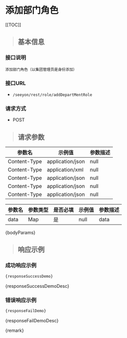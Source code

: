 # 添加部门角色

[[TOC]]

>## 基本信息

### 接口说明
```text
添加部门角色（以集团管理员是身份添加）
```

### 接口URL

- `/seeyon/rest/role/addDepartMentRole`

### 请求方式
- POST

>## 请求参数

参数名 | 示例值 | 参数描述 
 --- | --- | ---
Content-Type|application/json|null
Content-Type|application/xml|null
Content-Type|application/json|null
Content-Type|application/json|null
Content-Type|application/json|null




参数名 | 参数类型 | 是否必填 | 示例值 | 参数描述 
 ---| ---| --- | --- | --- 
data|Map|是|null|data

{bodyParams}

> ## 响应示例

### 成功响应示例
```javascript
{responseSuccessDemo}
```

{responseSuccessDemoDesc}

### 错误响应示例
```javascript
{responseFailDemo}
```

{responseFailDemoDesc}


{remark}